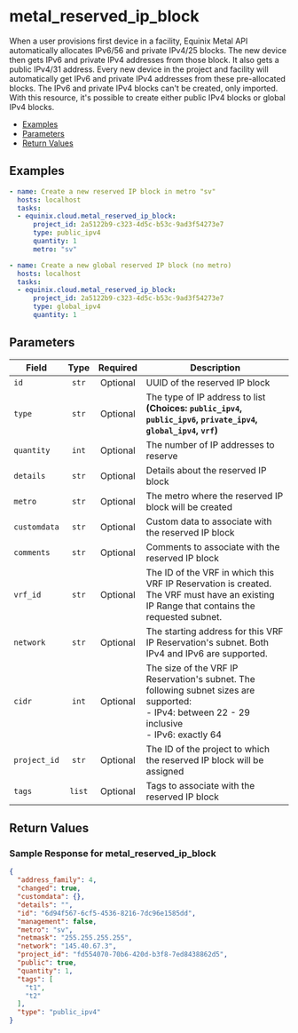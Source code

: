 # metal_reserved_ip_block

When a user provisions first device in a facility, Equinix Metal API automatically allocates IPv6/56 and private IPv4/25 blocks. The new device then gets IPv6 and private IPv4 addresses from those block. It also gets a public IPv4/31 address. Every new device in the project and facility will automatically get IPv6 and private IPv4 addresses from these pre-allocated blocks. The IPv6 and private IPv4 blocks can't be created, only imported. With this resource, it's possible to create either public IPv4 blocks or global IPv4 blocks.


- [Examples](#examples)
- [Parameters](#parameters)
- [Return Values](#return-values)

## Examples

```yaml
- name: Create a new reserved IP block in metro "sv"
  hosts: localhost
  tasks:
  - equinix.cloud.metal_reserved_ip_block:
      project_id: 2a5122b9-c323-4d5c-b53c-9ad3f54273e7
      type: public_ipv4
      quantity: 1
      metro: "sv"

```

```yaml
- name: Create a new global reserved IP block (no metro)
  hosts: localhost
  tasks:
  - equinix.cloud.metal_reserved_ip_block:
      project_id: 2a5122b9-c323-4d5c-b53c-9ad3f54273e7
      type: global_ipv4
      quantity: 1

```










## Parameters

| Field     | Type | Required | Description                                                                  |
|-----------|------|----------|------------------------------------------------------------------------------|
| `id` | <center>`str`</center> | <center>Optional</center> | UUID of the reserved IP block   |
| `type` | <center>`str`</center> | <center>Optional</center> | The type of IP address to list  **(Choices: `public_ipv4`, `public_ipv6`, `private_ipv4`, `global_ipv4`, `vrf`)** |
| `quantity` | <center>`int`</center> | <center>Optional</center> | The number of IP addresses to reserve   |
| `details` | <center>`str`</center> | <center>Optional</center> | Details about the reserved IP block   |
| `metro` | <center>`str`</center> | <center>Optional</center> | The metro where the reserved IP block will be created   |
| `customdata` | <center>`str`</center> | <center>Optional</center> | Custom data to associate with the reserved IP block   |
| `comments` | <center>`str`</center> | <center>Optional</center> | Comments to associate with the reserved IP block   |
| `vrf_id` | <center>`str`</center> | <center>Optional</center> | The ID of the VRF in which this VRF IP Reservation is created. The VRF must have an existing IP Range that contains the requested subnet.   |
| `network` | <center>`str`</center> | <center>Optional</center> | The starting address for this VRF IP Reservation's subnet. Both IPv4 and IPv6 are supported.   |
| `cidr` | <center>`int`</center> | <center>Optional</center> | The size of the VRF IP Reservation's subnet. The following subnet sizes are supported:<br>- IPv4: between 22 - 29 inclusive<br>- IPv6: exactly 64   |
| `project_id` | <center>`str`</center> | <center>Optional</center> | The ID of the project to which the reserved IP block will be assigned   |
| `tags` | <center>`list`</center> | <center>Optional</center> | Tags to associate with the reserved IP block   |






## Return Values



### Sample Response for metal_reserved_ip_block
```json
{
  "address_family": 4,
  "changed": true,
  "customdata": {},
  "details": "",
  "id": "6d94f567-6cf5-4536-8216-7dc96e1585dd",
  "management": false,
  "metro": "sv",
  "netmask": "255.255.255.255",
  "network": "145.40.67.3",
  "project_id": "fd554070-70b6-420d-b3f8-7ed8438862d5",
  "public": true,
  "quantity": 1,
  "tags": [
    "t1",
    "t2"
  ],
  "type": "public_ipv4"
}
```


